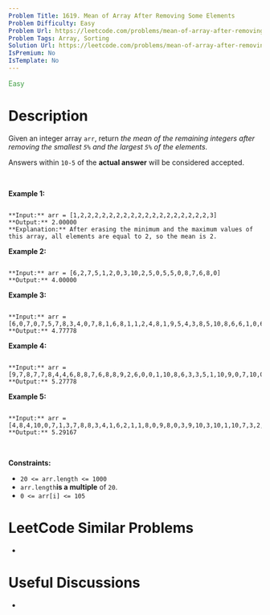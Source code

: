 ```yaml
---
Problem Title: 1619. Mean of Array After Removing Some Elements
Problem Difficulty: Easy
Problem Url: https://leetcode.com/problems/mean-of-array-after-removing-some-elements/
Problem Tags: Array, Sorting
Solution Url: https://leetcode.com/problems/mean-of-array-after-removing-some-elements/solution/
IsPremium: No
IsTemplate: No
---
```


<span style="color: rgb(67, 160, 71);">Easy</span>

# Description

Given an integer array `arr`, return *the mean of the remaining integers after removing the smallest `5%` and the largest `5%` of the elements.*


Answers within `10-5` of the **actual answer** will be considered accepted.


 


**Example 1:**



```

**Input:** arr = [1,2,2,2,2,2,2,2,2,2,2,2,2,2,2,2,2,2,2,3]
**Output:** 2.00000
**Explanation:** After erasing the minimum and the maximum values of this array, all elements are equal to 2, so the mean is 2.

```

**Example 2:**



```

**Input:** arr = [6,2,7,5,1,2,0,3,10,2,5,0,5,5,0,8,7,6,8,0]
**Output:** 4.00000

```

**Example 3:**



```

**Input:** arr = [6,0,7,0,7,5,7,8,3,4,0,7,8,1,6,8,1,1,2,4,8,1,9,5,4,3,8,5,10,8,6,6,1,0,6,10,8,2,3,4]
**Output:** 4.77778

```

**Example 4:**



```

**Input:** arr = [9,7,8,7,7,8,4,4,6,8,8,7,6,8,8,9,2,6,0,0,1,10,8,6,3,3,5,1,10,9,0,7,10,0,10,4,1,10,6,9,3,6,0,0,2,7,0,6,7,2,9,7,7,3,0,1,6,1,10,3]
**Output:** 5.27778

```

**Example 5:**



```

**Input:** arr = [4,8,4,10,0,7,1,3,7,8,8,3,4,1,6,2,1,1,8,0,9,8,0,3,9,10,3,10,1,10,7,3,2,1,4,9,10,7,6,4,0,8,5,1,2,1,6,2,5,0,7,10,9,10,3,7,10,5,8,5,7,6,7,6,10,9,5,10,5,5,7,2,10,7,7,8,2,0,1,1]
**Output:** 5.29167

```

 


**Constraints:**


* `20 <= arr.length <= 1000`
* `arr.length`**is a multiple** of `20`.
* `0 <= arr[i] <= 105`




# LeetCode Similar Problems

- []()

# Useful Discussions

- []()
